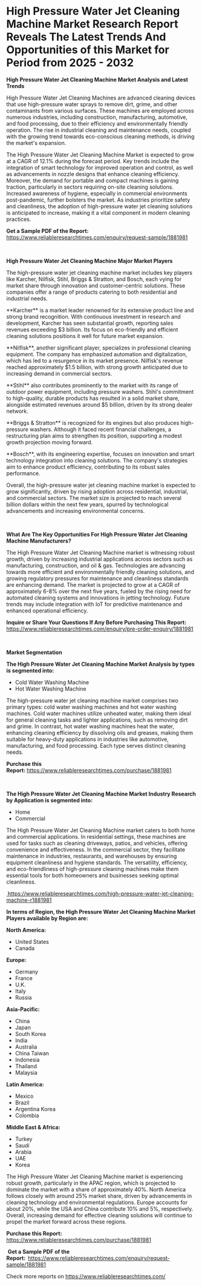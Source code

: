 <p><h1>High Pressure Water Jet Cleaning Machine Market Research Report Reveals The Latest Trends And Opportunities of this Market for Period from 2025 - 2032</h1></p><p><strong>High Pressure Water Jet Cleaning Machine Market Analysis and Latest Trends</strong></p>
<p><p>High Pressure Water Jet Cleaning Machines are advanced cleaning devices that use high-pressure water sprays to remove dirt, grime, and other contaminants from various surfaces. These machines are employed across numerous industries, including construction, manufacturing, automotive, and food processing, due to their efficiency and environmentally friendly operation. The rise in industrial cleaning and maintenance needs, coupled with the growing trend towards eco-conscious cleaning methods, is driving the market's expansion.</p><p>The High Pressure Water Jet Cleaning Machine Market is expected to grow at a CAGR of 12.1% during the forecast period. Key trends include the integration of smart technology for improved operation and control, as well as advancements in nozzle designs that enhance cleaning efficiency. Moreover, the demand for portable and compact machines is gaining traction, particularly in sectors requiring on-site cleaning solutions. Increased awareness of hygiene, especially in commercial environments post-pandemic, further bolsters the market. As industries prioritize safety and cleanliness, the adoption of high-pressure water jet cleaning solutions is anticipated to increase, making it a vital component in modern cleaning practices.</p></p>
<p><strong>Get a Sample PDF of the Report:&nbsp;</strong> <a href="https://www.reliableresearchtimes.com/enquiry/request-sample/1881981?utm_campaign=2673&utm_medium=2&utm_source=Github&utm_content=ia&utm_term=22022025&utm_id=high-pressure-water-jet-cleaning-machine">https://www.reliableresearchtimes.com/enquiry/request-sample/1881981</a></p>
<p>&nbsp;</p>
<p><strong>High Pressure Water Jet Cleaning Machine Major Market Players</strong></p>
<p><p>The high-pressure water jet cleaning machine market includes key players like Karcher, Nilfisk, Stihl, Briggs & Stratton, and Bosch, each vying for market share through innovation and customer-centric solutions. These companies offer a range of products catering to both residential and industrial needs.</p><p>**Karcher** is a market leader renowned for its extensive product line and strong brand recognition. With continuous investment in research and development, Karcher has seen substantial growth, reporting sales revenues exceeding $3 billion. Its focus on eco-friendly and efficient cleaning solutions positions it well for future market expansion.</p><p>**Nilfisk**, another significant player, specializes in professional cleaning equipment. The company has emphasized automation and digitalization, which has led to a resurgence in its market presence. Nilfisk's revenue reached approximately $1.5 billion, with strong growth anticipated due to increasing demand in commercial sectors.</p><p>**Stihl** also contributes prominently to the market with its range of outdoor power equipment, including pressure washers. Stihl's commitment to high-quality, durable products has resulted in a solid market share, alongside estimated revenues around $5 billion, driven by its strong dealer network.</p><p>**Briggs & Stratton** is recognized for its engines but also produces high-pressure washers. Although it faced recent financial challenges, a restructuring plan aims to strengthen its position, supporting a modest growth projection moving forward.</p><p>**Bosch**, with its engineering expertise, focuses on innovation and smart technology integration into cleaning solutions. The company's strategies aim to enhance product efficiency, contributing to its robust sales performance.</p><p>Overall, the high-pressure water jet cleaning machine market is expected to grow significantly, driven by rising adoption across residential, industrial, and commercial sectors. The market size is projected to reach several billion dollars within the next few years, spurred by technological advancements and increasing environmental concerns.</p></p>
<p>&nbsp;</p>
<p><strong>What Are The Key Opportunities For High Pressure Water Jet Cleaning Machine Manufacturers?</strong></p>
<p><p>The High Pressure Water Jet Cleaning Machine market is witnessing robust growth, driven by increasing industrial applications across sectors such as manufacturing, construction, and oil & gas. Technologies are advancing towards more efficient and environmentally friendly cleaning solutions, and growing regulatory pressures for maintenance and cleanliness standards are enhancing demand. The market is projected to grow at a CAGR of approximately 6-8% over the next five years, fueled by the rising need for automated cleaning systems and innovations in jetting technology. Future trends may include integration with IoT for predictive maintenance and enhanced operational efficiency.</p></p>
<p><strong>Inquire or Share Your Questions If Any Before Purchasing This Report:</strong> <a href="https://www.reliableresearchtimes.com/enquiry/pre-order-enquiry/1881981?utm_campaign=2673&utm_medium=2&utm_source=Github&utm_content=ia&utm_term=22022025&utm_id=high-pressure-water-jet-cleaning-machine">https://www.reliableresearchtimes.com/enquiry/pre-order-enquiry/1881981</a></p>
<p>&nbsp;</p>
<p><strong>Market Segmentation</strong></p>
<p><strong>The High Pressure Water Jet Cleaning Machine Market Analysis by types is segmented into:</strong></p>
<p><ul><li>Cold Water Washing Machine</li><li>Hot Water Washing Machine</li></ul></p>
<p><p>The high-pressure water jet cleaning machine market comprises two primary types: cold water washing machines and hot water washing machines. Cold water machines utilize unheated water, making them ideal for general cleaning tasks and lighter applications, such as removing dirt and grime. In contrast, hot water washing machines heat the water, enhancing cleaning efficiency by dissolving oils and greases, making them suitable for heavy-duty applications in industries like automotive, manufacturing, and food processing. Each type serves distinct cleaning needs.</p></p>
<p><strong>Purchase this Report:&nbsp;</strong><a href="https://www.reliableresearchtimes.com/purchase/1881981?utm_campaign=2673&utm_medium=2&utm_source=Github&utm_content=ia&utm_term=22022025&utm_id=high-pressure-water-jet-cleaning-machine">https://www.reliableresearchtimes.com/purchase/1881981</a></p>
<p>&nbsp;</p>
<p><strong>The High Pressure Water Jet Cleaning Machine Market Industry Research by Application is segmented into:</strong></p>
<p><ul><li>Home</li><li>Commercial</li></ul></p>
<p><p>The High Pressure Water Jet Cleaning Machine market caters to both home and commercial applications. In residential settings, these machines are used for tasks such as cleaning driveways, patios, and vehicles, offering convenience and effectiveness. In the commercial sector, they facilitate maintenance in industries, restaurants, and warehouses by ensuring equipment cleanliness and hygiene standards. The versatility, efficiency, and eco-friendliness of high-pressure cleaning machines make them essential tools for both homeowners and businesses seeking optimal cleanliness.</p></p>
<p><a href="https://www.reliableresearchtimes.com/high-pressure-water-jet-cleaning-machine-r1881981?utm_campaign=2673&utm_medium=2&utm_source=Github&utm_content=ia&utm_term=22022025&utm_id=high-pressure-water-jet-cleaning-machine">&nbsp;https://www.reliableresearchtimes.com/high-pressure-water-jet-cleaning-machine-r1881981</a></p>
<p><strong>In terms of Region, the High Pressure Water Jet Cleaning Machine Market Players available by Region are:</strong></p>
<p>
    <p> <strong> North America: </strong>
        <ul>
            <li>United States</li>
            <li>Canada</li>
        </ul>
        </p> 
    <p> <strong> Europe: </strong>
        <ul>
            <li>Germany</li>
            <li>France</li>
            <li>U.K.</li>
            <li>Italy</li>
            <li>Russia</li>
        </ul>
        </p> 
    <p> <strong> Asia-Pacific: </strong>
        <ul>
            <li>China</li>
            <li>Japan</li>
            <li>South Korea</li>
            <li>India</li>
            <li>Australia</li>
            <li>China Taiwan</li>
            <li>Indonesia</li>
            <li>Thailand</li>
            <li>Malaysia</li>
        </ul>
        </p> 
    <p> <strong> Latin America: </strong>
        <ul>
            <li>Mexico</li>
            <li>Brazil</li>
            <li>Argentina Korea</li>
            <li>Colombia</li>
        </ul>
        </p> 
    <p> <strong> Middle East & Africa: </strong>
        <ul>
            <li>Turkey</li>
            <li>Saudi</li>
            <li>Arabia</li>
            <li>UAE</li>
            <li>Korea</li>
        </ul>
    </p>
    </p>
<p><p>The High Pressure Water Jet Cleaning Machine market is experiencing robust growth, particularly in the APAC region, which is projected to dominate the market with a share of approximately 40%. North America follows closely with around 25% market share, driven by advancements in cleaning technology and environmental regulations. Europe accounts for about 20%, while the USA and China contribute 10% and 5%, respectively. Overall, increasing demand for effective cleaning solutions will continue to propel the market forward across these regions.</p></p>
<p><strong>Purchase this Report: </strong><a href="https://www.reliableresearchtimes.com/purchase/1881981?utm_campaign=2673&utm_medium=2&utm_source=Github&utm_content=ia&utm_term=22022025&utm_id=high-pressure-water-jet-cleaning-machine">https://www.reliableresearchtimes.com/purchase/1881981</a></p>
<p>&nbsp;<strong>Get a Sample PDF of the Report:&nbsp;&nbsp;</strong><a href="https://www.reliableresearchtimes.com/enquiry/request-sample/1881981?utm_campaign=2673&utm_medium=2&utm_source=Github&utm_content=ia&utm_term=22022025&utm_id=high-pressure-water-jet-cleaning-machine">https://www.reliableresearchtimes.com/enquiry/request-sample/1881981</a></p>
<p><strong></strong></p>
<p>Check more reports on <a href="https://www.reliableresearchtimes.com/?utm_campaign=2673&utm_medium=2&utm_source=Github&utm_content=ia&utm_term=22022025&utm_id=high-pressure-water-jet-cleaning-machine">https://www.reliableresearchtimes.com/</a></p>